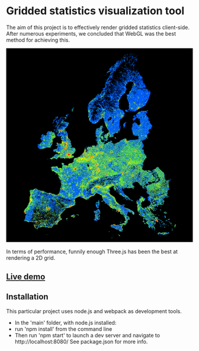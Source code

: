 # Gridded statistics visualization tool

The aim of this project is to effectively render gridded statistics client-side.  
After numerous experiments, we concluded that WebGL was the best method for achieving this.

![alt text](https://github.com/eurostat/EuroGridLayer/blob/master/preview.png "Eurostat population grid") 

In terms of performance, funnily enough Three.js has been the best at rendering a 2D grid.

## [Live demo](https://eurostat.github.io/EuroGridLayer/main)

## Installation

This particular project uses node.js and webpack as development tools.

- In the 'main' folder, with node.js installed:
- run 'npm install' from the command line
- Then run 'npm start' to launch a dev server and navigate to http://localhost:8080/
  See package.json for more info.

